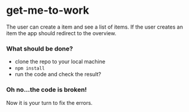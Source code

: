 # get-me-to-work

The user can create a item and see a list of items. If the user creates an item the app should redirect to the overview.

### What should be done?

- clone the repo to your local machine
- `npm install` 
- run the code and check the result? 

### Oh no...the code is broken!

Now it is your turn to fix the errors.
